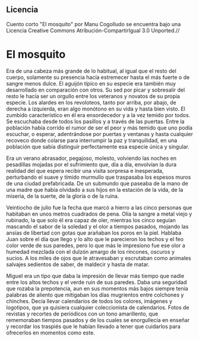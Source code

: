 Licencia
--------


Cuento corto "El mosquito" por Manu Cogolludo se encuentra bajo una Licencia Creative Commons Atribución-CompartirIgual 3.0 Unported.//




El mosquito
========

Era de una cabeza más grande de lo habitual, al igual que el resto del cuerpo, solamente su presencia hacía estremecer hasta el más fuerte o de sangre menos dulce. 
El aguijón típico en su especie era también muy desarrollado en comparación con otros. Su sed por picar y sobresalir del resto le hacía ser un orgullo entre los veteranos y novatos de su propia especie. Los alardes en los revoloteos, tanto por arriba, por abajo, de derecha a izquierda, eran algo monótono en su vida y hasta bien visto. El zumbido característico en él era ensordecedor y a la vez temido por todos. Se escuchaba desde todos los pasillos y a través de las puertas. Entre la población había corrido el rumor de ser el peor y más temido que uno podía escuchar, o esperar, adentrándose por puertas y ventanas y hasta cualquier recoveco donde colarse para interrumpir la paz y tranquilidad, en una población que sabía distinguir perfectamente esa especie única y singular. 

Era un verano abrasador, pegajoso, molesto, volviendo las noches en pesadillas mojadas por el sufrimiento que, día a día, envolvían la dura realidad del que espera recibir una visita sorpresa e inesperada, perturbando el suave y tímido murmullo que traspasaba los espesos muros de una ciudad prefabricada. De un submundo que paseaba de la mano de una madre que había olvidado a sus hijos en la estación de la vida, de la miseria, de la suerte, de la gloria o de la ruina. 

Veintiocho de julio fue la fecha que marcó a hierro a las cinco personas que habitaban en unos metros cuadrados de pena. Olía la sangre a metal viejo y rubinado, la que solo él era capaz de oler, mientras los cinco seguían mascando el sabor de la soledad y el olor a tiempos pasados, mojando las ansías de libertad con gotas que arañaban los poros en la piel. 
Hablaba Juan sobre el día que llego y lo alto que le parecieron los techos y el feo color verde de sus paredes, pero lo que más le impresiono fue ese olor a humedad mezclada con el dulzón amargo de los rincones, oscuros y sucios. A los miles de ojos que le atravesaban y escrutaban como animales salvajes sedientos de saber, de maldecir y hasta de matar.

Miguel era un tipo que daba la impresión de llevar más tiempo que nadie entre los altos techos y el verde ruin de sus paredes. Daba una seguridad que rozaba la prepotencia, aun en sus momentos más bajos siempre tenía palabras de aliento que mitigaban los días mugrientos entre colchones y chinches. Decía llevar calendarios de todos los colores, imágenes y logotipos, que ya quisiera cualquier coleccionista de calendarios. Fotos de revistas y recortes de periódicos con un tono amarillento, que rememoraban tiempos pasados y de los cuales se enorgullecía en enseñar y recordar los traspiés que le habían llevado a tener que cuidarlos para ofrecerlos en momentos como este.
